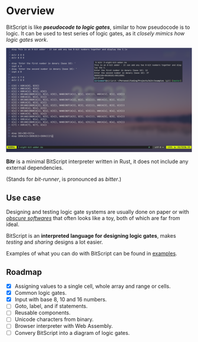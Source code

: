 # Overview

BitScript is like ***pseudocode to logic gates***, similar to how pseudocode is to logic. It can be used to test series of logic gates, as it *closely mimics how logic gates work*.

![](./images/adder-showcase.png)

**Bitr** is a minimal BitScript interpreter written in Rust, it does not include any external dependencies.

(Stands for *bit-runner*, is pronounced as *bitter*.)

## Use case

Designing and testing logic gate systems are usually done on paper or with <a href="https://creately.com/lp/logic-gates-software/" target=_blank>*obscure softwares*</a> that often looks like a toy, both of which are far from ideal.

BitScript is an **interpreted language for designing logic gates**, makes *testing* and *sharing* designs a lot easier.

Examples of what you can do with BitScript can be found in <a href="https://github.com/siriusmart/bitr/tree/master/examples" target=_blank>examples</a>.

## Roadmap

- [x] Assigning values to a single cell, whole array and range or cells.
- [x] Common logic gates.
- [x] Input with base 8, 10 and 16 numbers.
- [ ] Goto, label, and if statements.
- [ ] Reusable components.
- [ ] Unicode characters from binary.
- [ ] Browser interpreter with Web Assembly.
- [ ] Convery BitScript into a diagram of logic gates.
